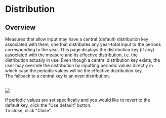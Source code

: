 # Distribution
## Overview
Measures that allow input may have a central (default) distribution key associated with them, one that distributes any year-total input to the periods corresponding to the year. This page displays the distribution key (if any) associated with the measure and its effective distribution, i.e. the distribution actually in use. Even though a central distribution key exists, the user may override the distribution by inputting periodic values directly in which case the periodic values will be the effective distribution key.<br/>
The fallback to a central key is an even distribution.<br/>
<br/>

![](https://profitbasedocs.blob.core.windows.net/plannerimages/distribution.JPG)

If periodic values are set specifically and you would like to revert to the default key, click the "Use default" button.<br/>
To close, click "Close".<br/>
